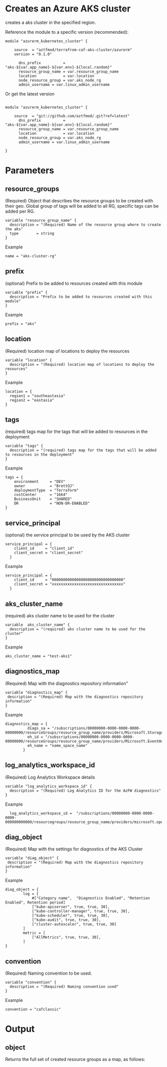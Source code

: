 
# Creates an Azure AKS cluster

creates a aks cluster in the specified region.

Reference the module to a specific version (recommended):

```hcl
module "azurerm_kubernetes_cluster" {

    source  = "aztfmod/terrafrom-caf-aks-cluster/azurerm"
    version = "0.1.0"
  
      dns_prefix          = "aks-${var.app_name}-${var.env}-${local.random}"
      resource_group_name = var.resource_group_name
      location            = var.location
      node_resource_group = var.aks_node_rg
      admin_username = var.linux_admin_username

```

Or get the latest version

```hcl

module "azurerm_kubernetes_cluster" {

    source  = "git://github.com/aztfmod/.git?ref=latest"
      dns_prefix          = "aks-${var.app_name}-${var.env}-${local.random}"
      resource_group_name = var.resource_group_name
      location            = var.location
      node_resource_group = var.aks_node_rg
      admin_username = var.linux_admin_username

}
```

# Parameters

## resource_groups

(Required) Object that describes the resource groups to be created with their geo.
Global group of tags will be added to all RG, specific tags can be added per RG.

```hcl
variable "resource_group_name" {
  description = "(Required) Name of the resource group where to create the aks"
  type        = string
}
```
Example
```hcl
name = "aks-cluster-rg"
```
## prefix

(optional) Prefix to be added to resources created with this module

```hcl
variable "prefix" {
  description = "Prefix to be added to resources created with this module"
}
```
Example
```hcl
prefix = "aks"
```

## location

(Required) location map of locations to deploy the resources

```hcl
variable "location" {
  description = "(Required) location map of locations to deploy the resources"
}
```
Example
```hcl
location = {
  region1 = "southeastasia"
  region2 = "eastasia"
}

```
## tags

(required) tags map for the tags that will be added to resources in the deployment

```hcl
variable "tags" {
  description = "(required) tags map for the tags that will be added to resources in the deployment"
}
```
Example
```hcl
tags = {
    environment     = "DEV"
    owner           = "BrettOJ"
    deploymentType  = "Terraform"
    costCenter      = "1664"
    BusinessUnit    = "SHARED"
    DR              = "NON-DR-ENABLED"
}
```
## service_principal

(optional) the service principal to be used by the AKS cluster

```hcl
service_principal = {
    client_id     = "client_id"
    client_secret = "client_secret"
  }
```
Example
```hcl
service_principal = {
    client_id     = "00000000000000000000000000000000"
    client_secret = "xxxxxxxxxxxxxxxxxxxxxxxxxxxxxxxx"
  }
```
## aks_cluster_name

(required) aks cluster name to be used for the cluster

```hcl
variable  aks_cluster_name" {
  description = "(required) aks cluster name to be used for the cluster"
}
```
Example
```hcl
aks_cluster_name = "test-aks1"
```

## diagnostics_map
(Required) Map with the diagnostics repository information"
```hcl
variable "diagnostics_map" {
 description = "(Required) Map with the diagnostics repository information"
}
```
Example
```hcl
diagnostics_map = {
          diags_sa = "/subscriptions/00000000-0000-0000-0000-00000000/resourceGroups/resource_group_name/providers/Microsoft.Storage/storageAccounts/name_space_storage_account",
          eh_id = "/subscriptions/00000000-0000-0000-0000-00000000/resourceGroups/resource_group_name/providers/Microsoft.EventHub/namespaces/name_space_name",
          eh_name = "name_space_name"
        }
```
## log_analytics_workspace_id
(Required) Log Analytics Workspace details
```hcl
variable "log_analytics_workspace_id" {
  description = "(Required) Log Analytics ID for the AzFW diagnostics"
}
```
Example
```hcl
  log_analytics_workspace_id =  "/subscriptions/00000000-0000-0000-0000-000000000000/resourcegroups/resource_group_name/providers/microsoft.operationalinsights/workspaces/workspace_name"
```

## diag_object
(Required) Map with the settings for diagnostics of the AKS Cluster
```hcl
variable "diag_object" {
 description = "(Required) Map with the diagnostics repository information"
}
```
Example

```hcl
diag_object = {
        log = [
            #["Category name",  "Diagnostics Enabled", "Retention Enabled", Retention period] 
            ["kube-apiserver", true, true, 30],
            ["kube-controller-manager", true, true, 30],
            ["kube-scheduler", true, true, 30],
            ["kube-audit", true, true, 30],
            ["cluster-autoscaler", true, true, 30]
        ]
        metric = [
            ["AllMetrics", true, true, 30],
        ]
}

```

## convention
(Required) Naming convention to be used.
```hcl
variable "convention" {
  description = "(Required) Naming convention used"
}
```
Example
```hcl
convention = "cafclassic"
```

# Output

## object

Returns the full set of created resource groups as a map, as follows:

```hcl


```
